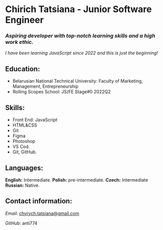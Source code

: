 # Chirich Tatsiana - Junior Software Engineer
### *Aspiring developer with top-notch learning skills and a high work ethic.*
*I have been learning JavaScript since 2022 and this is just the beginning!*
## Education:
- Belarusian National Technical University: Faculty of Marketing, Management, Entrepreneurship
- Rolling Scopes School: JS/FE Stage#0 2022Q2
## Skills:
* Front End: JavaScript
* HTML&CSS
* Git
* Figma
* Photoshop
* VS Cod.
* Git, GitHub.
## Languages:
**English:** Intermediate.
**Polish:** pre-intermediate.
**Czech:** Intermediate
**Russian:** Native.
## Contact information:
*Email*: chyrych.tatsiana@gmail.com

*GitHub*: anti774
